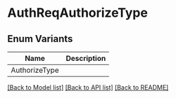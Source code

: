 # AuthReqAuthorizeType

## Enum Variants

| Name | Description |
|---- | -----|
| AuthorizeType |  |

[[Back to Model list]](../README.md#documentation-for-models) [[Back to API list]](../README.md#documentation-for-api-endpoints) [[Back to README]](../README.md)


